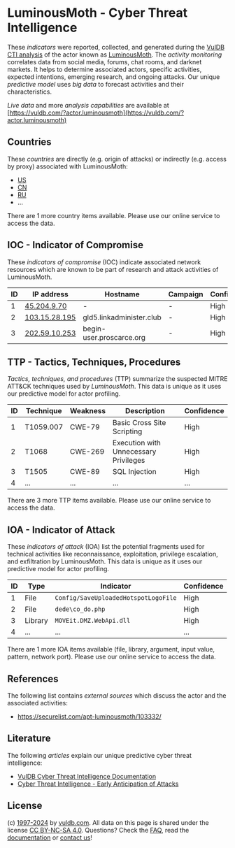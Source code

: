 # LuminousMoth - Cyber Threat Intelligence

These _indicators_ were reported, collected, and generated during the [VulDB CTI analysis](https://vuldb.com/?kb.cti) of the actor known as [LuminousMoth](https://vuldb.com/?actor.luminousmoth). The _activity monitoring_ correlates data from social media, forums, chat rooms, and darknet markets. It helps to determine associated actors, specific activities, expected intentions, emerging research, and ongoing attacks. Our unique _predictive model_ uses _big data_ to forecast activities and their characteristics.

_Live data_ and more _analysis capabilities_ are available at [https://vuldb.com/?actor.luminousmoth](https://vuldb.com/?actor.luminousmoth)

## Countries

These _countries_ are directly (e.g. origin of attacks) or indirectly (e.g. access by proxy) associated with LuminousMoth:

* [US](https://vuldb.com/?country.us)
* [CN](https://vuldb.com/?country.cn)
* [RU](https://vuldb.com/?country.ru)
* ...

There are 1 more country items available. Please use our online service to access the data.

## IOC - Indicator of Compromise

These _indicators of compromise_ (IOC) indicate associated network resources which are known to be part of research and attack activities of LuminousMoth.

ID | IP address | Hostname | Campaign | Confidence
-- | ---------- | -------- | -------- | ----------
1 | [45.204.9.70](https://vuldb.com/?ip.45.204.9.70) | - | - | High
2 | [103.15.28.195](https://vuldb.com/?ip.103.15.28.195) | gld5.linkadminister.club | - | High
3 | [202.59.10.253](https://vuldb.com/?ip.202.59.10.253) | begin-user.proscarce.org | - | High

## TTP - Tactics, Techniques, Procedures

_Tactics, techniques, and procedures_ (TTP) summarize the suspected MITRE ATT&CK techniques used by _LuminousMoth_. This data is unique as it uses our predictive model for actor profiling.

ID | Technique | Weakness | Description | Confidence
-- | --------- | -------- | ----------- | ----------
1 | T1059.007 | CWE-79 | Basic Cross Site Scripting | High
2 | T1068 | CWE-269 | Execution with Unnecessary Privileges | High
3 | T1505 | CWE-89 | SQL Injection | High
4 | ... | ... | ... | ...

There are 3 more TTP items available. Please use our online service to access the data.

## IOA - Indicator of Attack

These _indicators of attack_ (IOA) list the potential fragments used for technical activities like reconnaissance, exploitation, privilege escalation, and exfiltration by LuminousMoth. This data is unique as it uses our predictive model for actor profiling.

ID | Type | Indicator | Confidence
-- | ---- | --------- | ----------
1 | File | `Config/SaveUploadedHotspotLogoFile` | High
2 | File | `dede\co_do.php` | High
3 | Library | `MOVEit.DMZ.WebApi.dll` | High
4 | ... | ... | ...

There are 1 more IOA items available (file, library, argument, input value, pattern, network port). Please use our online service to access the data.

## References

The following list contains _external sources_ which discuss the actor and the associated activities:

* https://securelist.com/apt-luminousmoth/103332/

## Literature

The following _articles_ explain our unique predictive cyber threat intelligence:

* [VulDB Cyber Threat Intelligence Documentation](https://vuldb.com/?kb.cti)
* [Cyber Threat Intelligence - Early Anticipation of Attacks](https://www.scip.ch/en/?labs.20201022)

## License

(c) [1997-2024](https://vuldb.com/?kb.changelog) by [vuldb.com](https://vuldb.com/?kb.about). All data on this page is shared under the license [CC BY-NC-SA 4.0](https://creativecommons.org/licenses/by-nc-sa/4.0/). Questions? Check the [FAQ](https://vuldb.com/?kb.faq), read the [documentation](https://vuldb.com/?kb) or [contact us](https://vuldb.com/?contact)!
